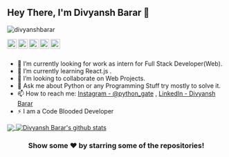 ## Hey There, I'm Divyansh Barar 👋

<p align="left"> <img src="https://komarev.com/ghpvc/?username=divyanshbarar&label=Views&color=blue&style=plastic" alt="divyanshbarar" /> </p>


<a href="https://www.linkedin.com/in/divyansh-barar-76b996192/">
  <img align="left" alt="Divyansh Barar's Linkdein" width="22px" src="https://cdn.jsdelivr.net/npm/simple-icons@v3/icons/linkedin.svg" />
</a>
<a href="https://github.com/divyanshbarar">
  <img align="left" alt="Divyansh Barar's Github" width="22px" src="https://cdn.jsdelivr.net/npm/simple-icons@v3/icons/github.svg" />
</a>
<a href="https://www.instagram.com/python_gate/">
  <img align="left" alt="PYTHON GATE || DIVYANSH BARAR 's Instagram" width="22px" src="https://cdn.jsdelivr.net/npm/simple-icons@v3/icons/instagram.svg" />
</a>
<a href="https://www.facebook.com/divyansh.barar.3">
  <img align="left" alt="Divyansh Barar's Facebook" width="22px" src="https://cdn.jsdelivr.net/npm/simple-icons@v3/icons/facebook.svg" />

<a href="https://chat.whatsapp.com/CKQEbZEky2q1OXthQMMAwv">
  <img align="left" alt="Join Whatsapp Group" width="22px" src="https://cdn.jsdelivr.net/npm/simple-icons@v3/icons/whatsapp.svg" />
</a>

<br/>
<br/>



- 🔭 I’m currently looking for work as intern for Full Stack Developer(Web).
- 🌱 I’m currently learning React.js .
- 👯 I’m looking to collaborate on Web Projects.
- 💬 Ask me about Python or any Programming Stuff try mostly to solve it.
- 📫 How to reach me: [Instagram - @python_gate](https://www.instagram.com/python_gate/) , [LinkedIn - Divyansh Barar](https://www.linkedin.com/in/divyansh-barar-76b996192/)
- ⚡ I am a Code Blooded Developer
   

<a href="https://github.com/divyanshbarar">
  <img align="center" src="https://github-readme-stats.vercel.app/api/top-langs/?username=divyanshbarar&theme=dark&hide_langs_below=1" />
</a>
<a href="https://github.com/divyanshbarar">
 <img align="center" src="https://github-readme-stats.vercel.app/api?username=divyanshbarar&show_icons=true&theme=dracula&line_height=27" alt="Divyansh Barar's github stats"/>
</a>


<div align="center">

### Show some ❤️ by starring some of the repositories!

</div>
